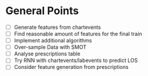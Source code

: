 # General Points
- [ ] Generate features from chartevents
- [ ] Find reasonable amount of features for the final train
- [ ] Implement additional algorithms
- [ ] Over-sample Data with SMOT
- [ ] Analyse prescriptions table
- [ ] Try RNN with chartevents/labevents to predict LOS
- [ ] Consider feature generation from prescriptions